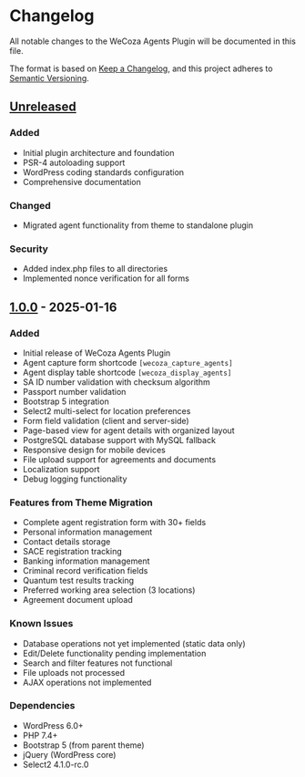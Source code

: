 # Changelog

All notable changes to the WeCoza Agents Plugin will be documented in this file.

The format is based on [Keep a Changelog](https://keepachangelog.com/en/1.0.0/),
and this project adheres to [Semantic Versioning](https://semver.org/spec/v2.0.0.html).

## [Unreleased]

### Added
- Initial plugin architecture and foundation
- PSR-4 autoloading support
- WordPress coding standards configuration
- Comprehensive documentation

### Changed
- Migrated agent functionality from theme to standalone plugin

### Security
- Added index.php files to all directories
- Implemented nonce verification for all forms

## [1.0.0] - 2025-01-16

### Added
- Initial release of WeCoza Agents Plugin
- Agent capture form shortcode `[wecoza_capture_agents]`
- Agent display table shortcode `[wecoza_display_agents]`
- SA ID number validation with checksum algorithm
- Passport number validation
- Bootstrap 5 integration
- Select2 multi-select for location preferences
- Form field validation (client and server-side)
- Page-based view for agent details with organized layout
- PostgreSQL database support with MySQL fallback
- Responsive design for mobile devices
- File upload support for agreements and documents
- Localization support
- Debug logging functionality

### Features from Theme Migration
- Complete agent registration form with 30+ fields
- Personal information management
- Contact details storage
- SACE registration tracking
- Banking information management
- Criminal record verification fields
- Quantum test results tracking
- Preferred working area selection (3 locations)
- Agreement document upload

### Known Issues
- Database operations not yet implemented (static data only)
- Edit/Delete functionality pending implementation
- Search and filter features not functional
- File uploads not processed
- AJAX operations not implemented

### Dependencies
- WordPress 6.0+
- PHP 7.4+
- Bootstrap 5 (from parent theme)
- jQuery (WordPress core)
- Select2 4.1.0-rc.0

[Unreleased]: https://github.com/wecoza/wecoza-agents-plugin/compare/v1.0.0...HEAD
[1.0.0]: https://github.com/wecoza/wecoza-agents-plugin/releases/tag/v1.0.0